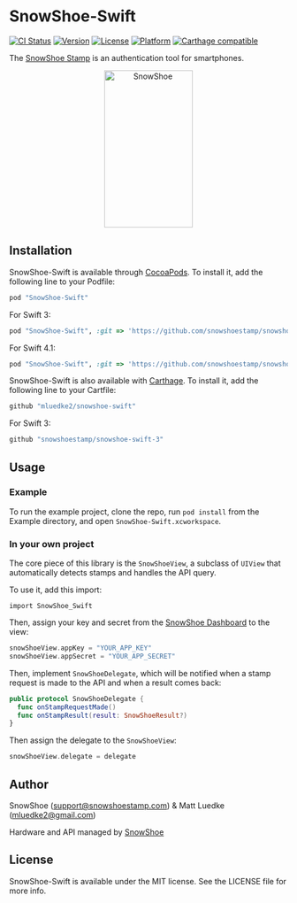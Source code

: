 # SnowShoe-Swift

[![CI Status](http://img.shields.io/travis/mluedke2/snowshoe-swift.svg?style=flat)](https://travis-ci.org/mluedke2/snowshoe-swift)
[![Version](https://img.shields.io/cocoapods/v/SnowShoe-Swift.svg?style=flat)](http://cocoapods.org/pods/SnowShoe-Swift)
[![License](https://img.shields.io/cocoapods/l/SnowShoe-Swift.svg?style=flat)](http://cocoapods.org/pods/SnowShoe-Swift)
[![Platform](https://img.shields.io/cocoapods/p/SnowShoe-Swift.svg?style=flat)](http://cocoapods.org/pods/SnowShoe-Swift)
[![Carthage compatible](https://img.shields.io/badge/Carthage-compatible-4BC51D.svg?style=flat)](https://github.com/Carthage/Carthage)

The [SnowShoe Stamp](http://www.snowshoestamp.com) is an authentication tool for smartphones.

<p align="center" >
  <img src="https://beta.snowshoestamp.com/static/api/img/stamp.gif" alt="SnowShoe" title="SnowShoe" width="160" height="284">
</p>

## Installation

SnowShoe-Swift is available through [CocoaPods](http://cocoapods.org). To install
it, add the following line to your Podfile:

```ruby
pod "SnowShoe-Swift"
```

For Swift 3:

```ruby
pod "SnowShoe-Swift", :git => 'https://github.com/snowshoestamp/snowshoe-swift-3'
```

For Swift 4.1:

```ruby
pod "SnowShoe-Swift", :git => 'https://github.com/snowshoestamp/snowshoe-swift-3', :branch => 'swift_4'
```

SnowShoe-Swift is also available with [Carthage](https://github.com/Carthage/Carthage). To install it, add the following line to your Cartfile:

```ruby
github "mluedke2/snowshoe-swift"
```

For Swift 3:

```ruby
github "snowshoestamp/snowshoe-swift-3"
```


## Usage

### Example

To run the example project, clone the repo, run `pod install` from the Example directory, and open `SnowShoe-Swift.xcworkspace`.

### In your own project

The core piece of this library is the `SnowShoeView`, a subclass of `UIView` that automatically detects stamps and handles the API query.

To use it, add this import:

`import SnowShoe_Swift`

Then, assign your key and secret from the [SnowShoe Dashboard](https://beta.snowshoestamp.com/applications/application/list/) to the view:

```swift
snowShoeView.appKey = "YOUR_APP_KEY"
snowShoeView.appSecret = "YOUR_APP_SECRET"
```

Then, implement `SnowShoeDelegate`, which will be notified when a stamp request is made to the API and when a result comes back:

```swift
public protocol SnowShoeDelegate {
  func onStampRequestMade()
  func onStampResult(result: SnowShoeResult?)
}
```

Then assign the delegate to the `SnowShoeView`:

```swift
snowShoeView.delegate = delegate
```

## Author

SnowShoe (support@snowshoestamp.com) & Matt Luedke (mluedke2@gmail.com)

Hardware and API managed by [SnowShoe](http://snowshoestamp.com/)

## License

SnowShoe-Swift is available under the MIT license. See the LICENSE file for more info.
